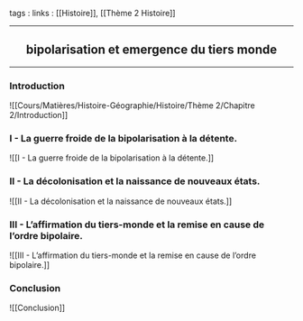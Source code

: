 tags : 
links : [[Histoire]], [[Thème 2 Histoire]]

****

<h2 style="text-align: center;">bipolarisation et emergence du tiers monde</h2>

****


### Introduction 

![[Cours/Matières/Histoire-Géographie/Histoire/Thème 2/Chapitre 2/Introduction]]

### I - La guerre froide de la bipolarisation à la détente.

![[I - La guerre froide de la bipolarisation à la détente.]]


### II - La décolonisation et la naissance de nouveaux états.

![[II - La décolonisation et la naissance de nouveaux états.]]

### III - L’affirmation du tiers-monde et la remise en cause de l’ordre bipolaire.

![[III - L’affirmation du tiers-monde et la remise en cause de l’ordre bipolaire.]]

### Conclusion 

![[Conclusion]]

